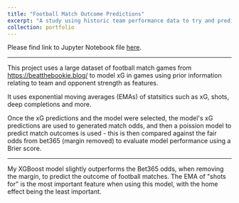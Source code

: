 ```yaml
---
title: "Football Match Outcome Predictions"
excerpt: "A study using historic team performance data to try and predict the outcome of matches using form and other features to estimate the expected goals a team will produce.<br/><img src='/images/match_outcome_study.png'>"
collection: portfolio
---
```


Please find link to Jupyter Notebook file [here](https://github.com/lsp2610/predicting_football_match_outcomes/blob/main/match_outcome_study.ipynb).

---

This project uses a large dataset of football match games from https://beatthebookie.blog/ to model xG in games using prior information relating to team and opponent strength as features.

It uses exponential moving averages (EMAs) of statsitics such as xG, shots, deep completions and more.

Once the xG predictions and the model were selected, the model's xG predictions are used to generated match odds, and then a poission model to predict match outcomes is used - this is then compared against the fair odds from bet365 (margin removed) to evaluate model performance using a Brier score.

---

My XGBoost model slightly outperforms the Bet365 odds, when removing the margin, to predict the outcome of football matches. The EMA of "shots for" is the most important feature when using this model, with the home effect being the least important.